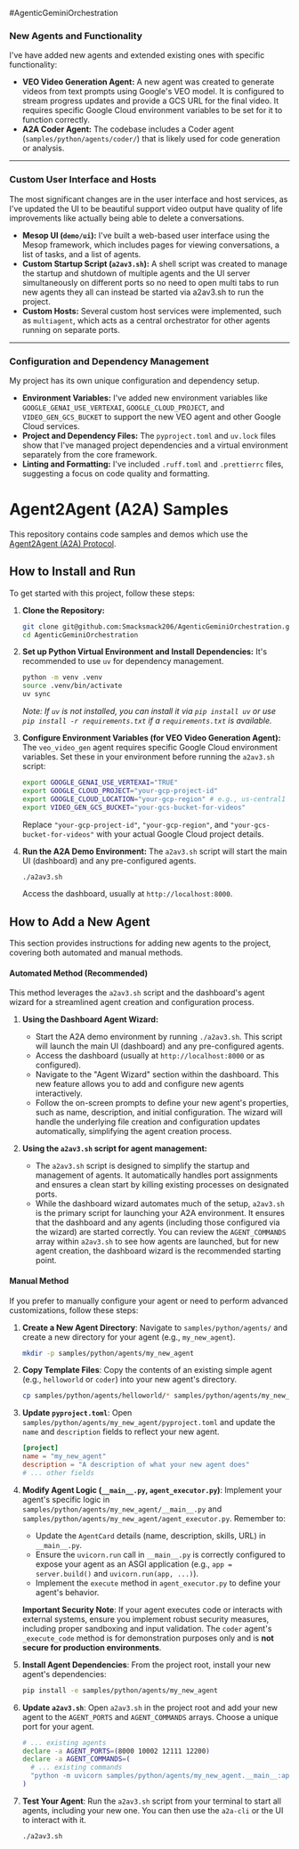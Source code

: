 #AgenticGeminiOrchestration

### New Agents and Functionality
I've have added new agents and extended existing ones with specific functionality:
* **VEO Video Generation Agent:** A new agent was created to generate videos from text prompts using Google's VEO model. It is configured to stream progress updates and provide a GCS URL for the final video. It requires specific Google Cloud environment variables to be set for it to function correctly.
* **A2A Coder Agent:** The codebase includes a Coder agent (`samples/python/agents/coder/`) that is likely used for code generation or analysis.

***

### Custom User Interface and Hosts
The most significant changes are in the user interface and host services, as I've updated the UI to be beautiful support video output have quality of life improvements like actually being able to delete a conversations.
* **Mesop UI (`demo/ui`):** I've built a web-based user interface using the Mesop framework, which includes pages for viewing conversations, a list of tasks, and a list of agents.
* **Custom Startup Script (`a2av3.sh`):** A shell script was created to manage the startup and shutdown of multiple agents and the UI server simultaneously on different ports so no need to open multi tabs to run new agents they all can instead be started via a2av3.sh to run the project.
* **Custom Hosts:** Several custom host services were implemented, such as `multiagent`, which acts as a central orchestrator for other agents running on separate ports.

***

### Configuration and Dependency Management
My project has its own unique configuration and dependency setup.
* **Environment Variables:** I've added new environment variables like `GOOGLE_GENAI_USE_VERTEXAI`, `GOOGLE_CLOUD_PROJECT`, and `VIDEO_GEN_GCS_BUCKET` to support the new VEO agent and other Google Cloud services.
* **Project and Dependency Files:** The `pyproject.toml` and `uv.lock` files show that I've managed project dependencies and a virtual environment separately from the core framework.
* **Linting and Formatting:** I've included `.ruff.toml` and `.prettierrc` files, suggesting a focus on code quality and formatting.

# Agent2Agent (A2A) Samples

This repository contains code samples and demos which use the [Agent2Agent (A2A) Protocol](https://goo.gle/a2a).

## How to Install and Run

To get started with this project, follow these steps:

1.  **Clone the Repository:**
    ```bash
    git clone git@github.com:Smacksmack206/AgenticGeminiOrchestration.git
    cd AgenticGeminiOrchestration
    ```

2.  **Set up Python Virtual Environment and Install Dependencies:**
    It's recommended to use `uv` for dependency management.
    ```bash
    python -m venv .venv
    source .venv/bin/activate
    uv sync
    ```
    *Note: If `uv` is not installed, you can install it via `pip install uv` or use `pip install -r requirements.txt` if a `requirements.txt` is available.*

3.  **Configure Environment Variables (for VEO Video Generation Agent):**
    The `veo_video_gen` agent requires specific Google Cloud environment variables. Set these in your environment before running the `a2av3.sh` script:
    ```bash
    export GOOGLE_GENAI_USE_VERTEXAI="TRUE"
    export GOOGLE_CLOUD_PROJECT="your-gcp-project-id"
    export GOOGLE_CLOUD_LOCATION="your-gcp-region" # e.g., us-central1
    export VIDEO_GEN_GCS_BUCKET="your-gcs-bucket-for-videos"
    ```
    Replace `"your-gcp-project-id"`, `"your-gcp-region"`, and `"your-gcs-bucket-for-videos"` with your actual Google Cloud project details.

4.  **Run the A2A Demo Environment:**
    The `a2av3.sh` script will start the main UI (dashboard) and any pre-configured agents.
    ```bash
    ./a2av3.sh
    ```
    Access the dashboard, usually at `http://localhost:8000`.

## How to Add a New Agent

This section provides instructions for adding new agents to the project, covering both automated and manual methods.

#### Automated Method (Recommended)

This method leverages the `a2av3.sh` script and the dashboard's agent wizard for a streamlined agent creation and configuration process.

1.  **Using the Dashboard Agent Wizard:**
    *   Start the A2A demo environment by running `./a2av3.sh`. This script will launch the main UI (dashboard) and any pre-configured agents.
    *   Access the dashboard (usually at `http://localhost:8000` or as configured).
    *   Navigate to the "Agent Wizard" section within the dashboard. This new feature allows you to add and configure new agents interactively.
    *   Follow the on-screen prompts to define your new agent's properties, such as name, description, and initial configuration. The wizard will handle the underlying file creation and configuration updates automatically, simplifying the agent creation process.

2.  **Using the `a2av3.sh` script for agent management:**
    *   The `a2av3.sh` script is designed to simplify the startup and management of agents. It automatically handles port assignments and ensures a clean start by killing existing processes on designated ports.
    *   While the dashboard wizard automates much of the setup, `a2av3.sh` is the primary script for launching your A2A environment. It ensures that the dashboard and any agents (including those configured via the wizard) are started correctly. You can review the `AGENT_COMMANDS` array within `a2av3.sh` to see how agents are launched, but for new agent creation, the dashboard wizard is the recommended starting point.

#### Manual Method

If you prefer to manually configure your agent or need to perform advanced customizations, follow these steps:

1.  **Create a New Agent Directory**: Navigate to `samples/python/agents/` and create a new directory for your agent (e.g., `my_new_agent`).

    ```bash
    mkdir -p samples/python/agents/my_new_agent
    ```

2.  **Copy Template Files**: Copy the contents of an existing simple agent (e.g., `helloworld` or `coder`) into your new agent's directory.

    ```bash
    cp samples/python/agents/helloworld/* samples/python/agents/my_new_agent/
    ```

3.  **Update `pyproject.toml`**: Open `samples/python/agents/my_new_agent/pyproject.toml` and update the `name` and `description` fields to reflect your new agent.

    ```toml
    [project]
    name = "my_new_agent"
    description = "A description of what your new agent does"
    # ... other fields
    ```

4.  **Modify Agent Logic (`__main__.py`, `agent_executor.py`)**: Implement your agent's specific logic in `samples/python/agents/my_new_agent/__main__.py` and `samples/python/agents/my_new_agent/agent_executor.py`. Remember to:

    -   Update the `AgentCard` details (name, description, skills, URL) in `__main__.py`.
    -   Ensure the `uvicorn.run` call in `__main__.py` is correctly configured to expose your agent as an ASGI application (e.g., `app = server.build()` and `uvicorn.run(app, ...)`).
    -   Implement the `execute` method in `agent_executor.py` to define your agent's behavior.

    **Important Security Note**: If your agent executes code or interacts with external systems, ensure you implement robust security measures, including proper sandboxing and input validation. The `coder` agent's `_execute_code` method is for demonstration purposes only and is **not secure for production environments**.

5.  **Install Agent Dependencies**: From the project root, install your new agent's dependencies:

    ```bash
    pip install -e samples/python/agents/my_new_agent
    ```

6.  **Update `a2av3.sh`**: Open `a2av3.sh` in the project root and add your new agent to the `AGENT_PORTS` and `AGENT_COMMANDS` arrays. Choose a unique port for your agent.

    ```bash
    # ... existing agents
    declare -a AGENT_PORTS=(8000 10002 12111 12200)
    declare -a AGENT_COMMANDS=(
      # ... existing commands
      "python -m uvicorn samples/python/agents/my_new_agent.__main__:app --host 0.0.0.0 --port <YOUR_NEW_AGENT_PORT>"
    )
    ```

7.  **Test Your Agent**: Run the `a2av3.sh` script from your terminal to start all agents, including your new one. You can then use the `a2a-cli` or the UI to interact with it.

    ```bash
    ./a2av3.sh
    ```
